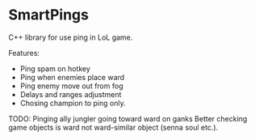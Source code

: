 # SmartPings 
C++ library for use ping in LoL game.

Features:
- Ping spam on hotkey
- Ping when enemies place ward
- Ping enemy move out from fog
- Delays and ranges adjustment
- Chosing champion to ping only.

TODO:
Pinging ally jungler going toward ward on ganks
Better checking game objects is ward not ward-similar object (senna soul etc.). 
